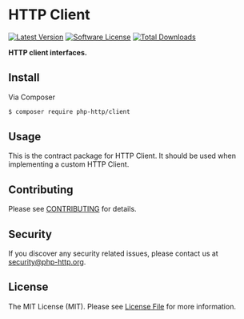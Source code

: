 # HTTP Client

[![Latest Version](https://img.shields.io/github/release/php-http/client.svg?style=flat-square)](https://github.com/php-http/client/releases)
[![Software License](https://img.shields.io/badge/license-MIT-brightgreen.svg?style=flat-square)](LICENSE)
[![Total Downloads](https://img.shields.io/packagist/dt/php-http/client.svg?style=flat-square)](https://packagist.org/packages/php-http/client)

**HTTP client interfaces.**


## Install

Via Composer

``` bash
$ composer require php-http/client
```


## Usage

This is the contract package for HTTP Client. It should be used when implementing a custom HTTP Client.


## Contributing

Please see [CONTRIBUTING](CONTRIBUTING.md) for details.


## Security

If you discover any security related issues, please contact us at [security@php-http.org](mailto:security@php-http.org).


## License

The MIT License (MIT). Please see [License File](LICENSE) for more information.
